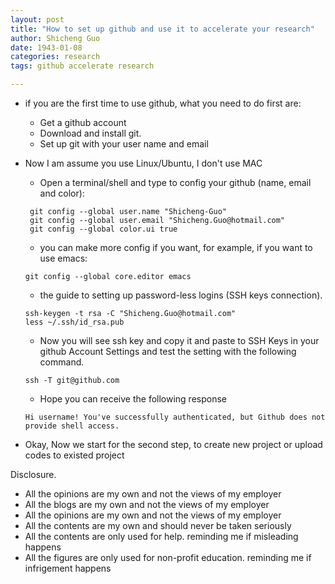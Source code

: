 ```yaml
---
layout: post
title: "How to set up github and use it to accelerate your research"
author: Shicheng Guo
date: 1943-01-08
categories: research
tags: github accelerate research 

---
```


* if you are the first time to use github, what you need to do first are: 
  * Get a github account
  * Download and install git.
  * Set up git with your user name and email
  
* Now I am assume you use Linux/Ubuntu, I don't use MAC
  * Open a terminal/shell and type to config your github (name, email and color):
  ```
   git config --global user.name "Shicheng-Guo"
   git config --global user.email "Shicheng.Guo@hotmail.com"
   git config --global color.ui true
  ```
  * you can make more config if you want, for example, if you want to use emacs:
  ```
  git config --global core.editor emacs
  ```
  * the guide to setting up password-less logins (SSH keys connection). 
  ```
  ssh-keygen -t rsa -C "Shicheng.Guo@hotmail.com"
  less ~/.ssh/id_rsa.pub
  ```
  * Now you will see ssh key and copy it and paste to SSH Keys in your github Account Settings and test the setting with the following command. 
  ```
  ssh -T git@github.com
  ```
  * Hope you can receive the following response
  ```
  Hi username! You've successfully authenticated, but Github does not provide shell access.
  ```
* Okay, Now we start for the second step, to create new project or upload codes to existed project



Disclosure.
* All the opinions are my own and not the views of my employer
* All the blogs are my own and not the views of my employer
* All the opinions are my own and not the views of my employer
* All the contents are my own and should never be taken seriously
* All the contents are only used for help. reminding me if misleading happens
* All the figures are only used for non-profit education. reminding me if infrigement happens

